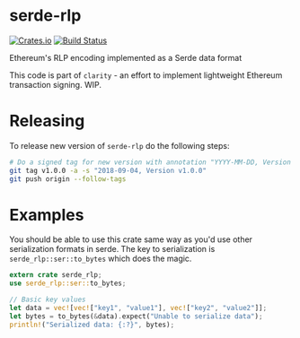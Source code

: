 # serde-rlp

[![Crates.io](https://img.shields.io/crates/v/serde-rlp.svg)](https://crates.io/crates/serde-rlp) [![Build Status](https://travis-ci.org/althea-mesh/serde-rlp.svg?branch=master)](https://travis-ci.org/althea-mesh/serde-rlp)

Ethereum's RLP encoding implemented as a Serde data format

This code is part of `clarity` - an effort to implement lightweight Ethereum transaction signing. WIP.

# Releasing

To release new version of `serde-rlp` do the following steps:

```sh
# Do a signed tag for new version with annotation "YYYY-MM-DD, Version v$VERSION"
git tag v1.0.0 -a -s "2018-09-04, Version v1.0.0"
git push origin --follow-tags
```

# Examples

You should be able to use this crate same way as you'd use other serialization formats in serde. The key to serialization is `serde_rlp::ser::to_bytes` which does the magic.

```rust
extern crate serde_rlp;
use serde_rlp::ser::to_bytes;

// Basic key values
let data = vec![vec!["key1", "value1"], vec!["key2", "value2"]];
let bytes = to_bytes(&data).expect("Unable to serialize data");
println!("Serialized data: {:?}", bytes);
```
